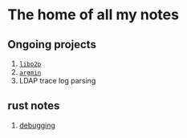 # The home of all my notes

## Ongoing projects

1. [`libp2p`](libp2p.md)
2. [`argmin`](argmin.md)
3. LDAP trace log parsing

## rust notes

1. [debugging](debugging.md)
